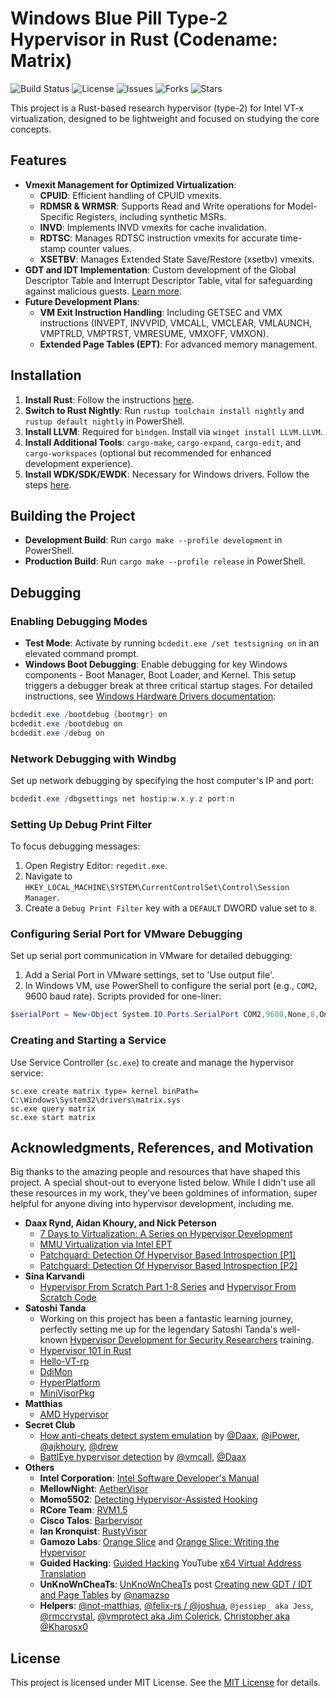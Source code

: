 # Windows Blue Pill Type-2 Hypervisor in Rust (Codename: Matrix)

![Build Status](https://github.com/memN0ps/hypervisor-rs/actions/workflows/github-actions.yml/badge.svg)
![License](https://img.shields.io/github/license/memN0ps/hypervisor-rs)
![Issues](https://img.shields.io/github/issues/memN0ps/hypervisor-rs)
![Forks](https://img.shields.io/github/forks/memN0ps/hypervisor-rs)
![Stars](https://img.shields.io/github/stars/memN0ps/hypervisor-rs)

This project is a Rust-based research hypervisor (type-2) for Intel VT-x virtualization, designed to be lightweight and focused on studying the core concepts.

## Features

- **Vmexit Management for Optimized Virtualization**:
  - **CPUID**: Efficient handling of CPUID vmexits.
  - **RDMSR & WRMSR**: Supports Read and Write operations for Model-Specific Registers, including synthetic MSRs.
  - **INVD**: Implements INVD vmexits for cache invalidation.
  - **RDTSC**: Manages RDTSC instruction vmexits for accurate time-stamp counter values.
  - **XSETBV**: Manages Extended State Save/Restore (xsetbv) vmexits.
- **GDT and IDT Implementation**: Custom development of the Global Descriptor Table and Interrupt Descriptor Table, vital for safeguarding against malicious guests. [Learn more](https://www.unknowncheats.me/forum/2779560-post4.html).
- **Future Development Plans**:
  - **VM Exit Instruction Handling**: Including GETSEC and VMX instructions (INVEPT, INVVPID, VMCALL, VMCLEAR, VMLAUNCH, VMPTRLD, VMPTRST, VMRESUME, VMXOFF, VMXON).
  - **Extended Page Tables (EPT)**: For advanced memory management.

## Installation

1. **Install Rust**: Follow the instructions [here](https://www.rust-lang.org/tools/install).
2. **Switch to Rust Nightly**: Run `rustup toolchain install nightly` and `rustup default nightly` in PowerShell.
3. **Install LLVM**: Required for `bindgen`. Install via `winget install LLVM.LLVM`.
4. **Install Additional Tools**: `cargo-make`, `cargo-expand`, `cargo-edit`, and `cargo-workspaces` (optional but recommended for enhanced development experience).
5. **Install WDK/SDK/EWDK**: Necessary for Windows drivers. Follow the steps [here](https://docs.microsoft.com/en-us/windows-hardware/drivers/download-the-wdk).

## Building the Project

- **Development Build**: Run `cargo make --profile development` in PowerShell.
- **Production Build**: Run `cargo make --profile release` in PowerShell.

## Debugging

### Enabling Debugging Modes

- **Test Mode**: Activate by running `bcdedit.exe /set testsigning on` in an elevated command prompt.
- **Windows Boot Debugging**: Enable debugging for key Windows components - Boot Manager, Boot Loader, and Kernel. This setup triggers a debugger break at three critical startup stages. For detailed instructions, see [Windows Hardware Drivers documentation](https://learn.microsoft.com/en-us/windows-hardware/drivers/devtest/bcdedit--bootdebug):

```powershell
bcdedit.exe /bootdebug {bootmgr} on
bcdedit.exe /bootdebug on
bcdedit.exe /debug on
```

### Network Debugging with Windbg

Set up network debugging by specifying the host computer's IP and port:

```powershell
bcdedit.exe /dbgsettings net hostip:w.x.y.z port:n
```

### Setting Up Debug Print Filter

To focus debugging messages:

1. Open Registry Editor: `regedit.exe`.
2. Navigate to `HKEY_LOCAL_MACHINE\SYSTEM\CurrentControlSet\Control\Session Manager`.
3. Create a `Debug Print Filter` key with a `DEFAULT` DWORD value set to `8`.

### Configuring Serial Port for VMware Debugging

Set up serial port communication in VMware for detailed debugging:

1. Add a Serial Port in VMware settings, set to 'Use output file'.
2. In Windows VM, use PowerShell to configure the serial port (e.g., `COM2`, 9600 baud rate). Scripts provided for one-liner:

```powershell
$serialPort = New-Object System.IO.Ports.SerialPort COM2,9600,None,8,One; $serialPort.Open()
```

### Creating and Starting a Service

Use Service Controller (`sc.exe`) to create and manage the hypervisor service:

```
sc.exe create matrix type= kernel binPath= C:\Windows\System32\drivers\matrix.sys
sc.exe query matrix
sc.exe start matrix
```

## Acknowledgments, References, and Motivation

Big thanks to the amazing people and resources that have shaped this project. A special shout-out to everyone listed below. While I didn't use all these resources in my work, they've been goldmines of information, super helpful for anyone diving into hypervisor development, including me.

- **Daax Rynd, Aidan Khoury, and Nick Peterson**
  - [7 Days to Virtualization: A Series on Hypervisor Development](https://revers.engineering/7-days-to-virtualization-a-series-on-hypervisor-development/)
  - [MMU Virtualization via Intel EPT](https://revers.engineering/mmu-virtualization-via-intel-ept-index/)
  - [Patchguard: Detection Of Hypervisor Based Introspection [P1]](https://revers.engineering/patchguard-detection-of-hypervisor-based-instrospection-p1/)
  - [Patchguard: Detection Of Hypervisor Based Introspection [P2]](https://revers.engineering/patchguard-detection-of-hypervisor-based-instrospection-p2/)
- **Sina Karvandi**
  - [Hypervisor From Scratch Part 1-8 Series](https://rayanfam.com/tutorials/) and [Hypervisor From Scratch Code](https://github.com/SinaKarvandi/Hypervisor-From-Scratch/)
- **Satoshi Tanda**
  - Working on this project has been a fantastic learning journey, perfectly setting me up for the legendary Satoshi Tanda's well-known [Hypervisor Development for Security Researchers](https://tandasat.github.io/Hypervisor_Development_for_Security_Researchers.html) training.
  - [Hypervisor 101 in Rust](https://github.com/tandasat/Hypervisor-101-in-Rust)
  - [Hello-VT-rp](https://github.com/tandasat/Hello-VT-rp)
  - [DdiMon](https://github.com/tandasat/DdiMon)
  - [HyperPlatform](https://github.com/tandasat/HyperPlatform)
  - [MiniVisorPkg](https://github.com/tandasat/MiniVisorPkg)
- **Matthias**
  - [AMD Hypervisor](https://github.com/not-matthias/amd_hypervisor/)
- **Secret Club**
  - [How anti-cheats detect system emulation](https://secret.club/2020/04/13/how-anti-cheats-detect-system-emulation.html) by [@Daax](https://github.com/daaximus), [@iPower](https://github.com/iPower), [@ajkhoury](https://github.com/ajkhoury), [@drew](https://github.com/drew-gpf)
  - [BattlEye hypervisor detection](https://secret.club/2020/01/12/battleye-hypervisor-detection.html) by [@vmcall](https://github.com/vmcall), [@Daax](https://github.com/daaximus)
- **Others**
  - **Intel Corporation**: [Intel Software Developer's Manual](https://www.intel.com/)
  - **MellowNight**: [AetherVisor](https://mellownight.github.io/AetherVisor)
  - **Momo5502**: [Detecting Hypervisor-Assisted Hooking](https://momo5502.com/posts/2022-05-02-detecting-hypervisor-assisted-hooking/)
  - **RCore Team**: [RVM1.5](https://github.com/rcore-os/RVM1.5/)
  - **Cisco Talos**: [Barbervisor](https://github.com/Cisco-Talos/Barbervisor/)
  - **Ian Kronquist**: [RustyVisor](https://github.com/iankronquist/rustyvisor/)
  - **Gamozo Labs**: [Orange Slice](https://github.com/gamozolabs/orange_slice) and [Orange Slice: Writing the Hypervisor](https://www.youtube.com/watch?v=WabeOICAOq4&list=PLSkhUfcCXvqFJAuFbABktmLaQvJwKxJ3i)
  - **Guided Hacking**: [Guided Hacking](https://guidedhacking.com/) YouTube [x64 Virtual Address Translation](https://www.youtube.com/watch?v=W3o5jYHMh8s)
  - **UnKnoWnCheaTs**: [UnKnoWnCheaTs](https://www.unknowncheats.me/) post [Creating new GDT / IDT and Page Tables](https://www.unknowncheats.me/forum/2779560-post4.html) by [@namazso](https://github.com/namazso)
  - **Helpers**: [@not-matthias](https://github.com/not-matthias/), [@felix-rs / @joshuа](https://github.com/felix-rs), `@jessiep_ aka Jess`, [@rmccrystal](https://github.com/rmccrystal), [@vmprotect aka Jim Colerick](https://github.com/thug-shaker), [Christopher aka @Kharosx0](https://twitter.com/Kharosx0)

## License

This project is licensed under MIT License. See the [MIT License](./LICENSE) for details.
